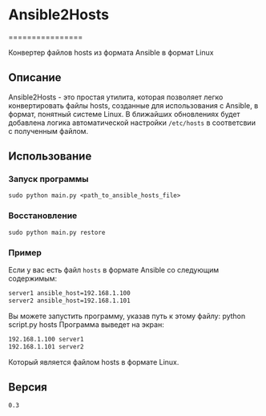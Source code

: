 # Ansible2Hosts
================

Конвертер файлов hosts из формата Ansible в формат Linux

## Описание
 Ansible2Hosts - это простая утилита, которая позволяет легко конвертировать файлы hosts, созданные для использования с Ansible, в формат, понятный системе Linux.
 В ближайших обновлениях будет добавлена логика автоматической настройки `/etc/hosts` в соответсвии с полученным файлом.

## Использование
### Запуск программы
`sudo python main.py <path_to_ansible_hosts_file>`

### Восстановление
`sudo python main.py restore`

### Пример
Если у вас есть файл `hosts` в формате Ansible со следующим содержимым:
```bash
server1 ansible_host=192.168.1.100
server2 ansible_host=192.168.1.101
```
Вы можете запустить программу, указав путь к этому файлу:
python script.py hosts
Программа выведет на экран:
```bash
192.168.1.100 server1
192.168.1.101 server2
```
Который является файлом hosts в формате Linux.

## Версия
`0.3`